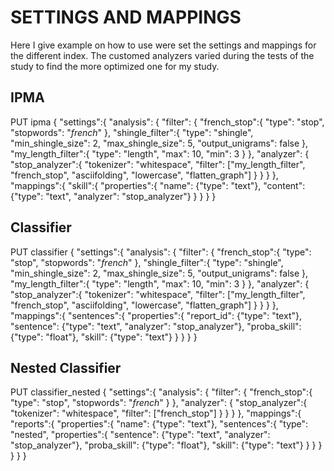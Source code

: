 # SETTINGS AND MAPPINGS
Here I give example on how to use were set the settings and mappings for the different index.
The customed analyzers varied during the tests of the study to find the more optimized one for my study.

## IPMA
PUT ipma 
{
  "settings":{
    "analysis": {
      "filter": {
        "french_stop":{
          "type": "stop",
          "stopwords": "_french_"
        },
        "shingle_filter":{
          "type": "shingle",
          "min_shingle_size": 2,
          "max_shingle_size": 5,
          "output_unigrams": false
        },
        "my_length_filter":{
          "type": "length",
          "max": 10,
          "min": 3
        }
      },
      "analyzer": {
        "stop_analyzer":{
          "tokenizer": "whitespace",
          "filter": ["my_length_filter", "french_stop", "asciifolding", "lowercase", "flatten_graph"]
        }
      }
    }
  },
  "mappings":{
    "skill":{
      "properties":{
        "name": {"type": "text"}, 
        "content": {"type": "text", "analyzer": "stop_analyzer"}
      }
    }
  }
}

## Classifier
PUT classifier
{
  "settings":{
    "analysis": {
      "filter": {
        "french_stop":{
          "type": "stop",
          "stopwords": "_french_"
        },
        "shingle_filter":{
          "type": "shingle",
          "min_shingle_size": 2,
          "max_shingle_size": 5,
          "output_unigrams": false
        },
        "my_length_filter":{
          "type": "length",
          "max": 10,
          "min": 3
        }
      },
      "analyzer": {
        "stop_analyzer":{
          "tokenizer": "whitespace",
          "filter": ["my_length_filter", "french_stop", "asciifolding", "lowercase", "flatten_graph"]
        }
      }
    }
  },
  "mappings":{
    "sentences":{
      "properties":{
        "report_id": {"type": "text"}, 
        "sentence": {"type": "text", "analyzer": "stop_analyzer"},
        "proba_skill": {"type": "float"},
        "skill": {"type": "text"}
      }
    }
  }
}

## Nested Classifier
PUT classifier_nested
{
  "settings":{
    "analysis": {
      "filter": {
        "french_stop":{
          "type": "stop",
          "stopwords": "_french_"
        }
      },
      "analyzer": {
        "stop_analyzer":{
          "tokenizer": "whitespace",
          "filter": ["french_stop"]
        }
      }
    }
  },
  "mappings":{
    "reports":{
      "properties":{
        "name": {"type": "text"}, 
        "sentences":{
          "type": "nested",
          "properties":{
            "sentence": {"type": "text", "analyzer": "stop_analyzer"},
            "proba_skill": {"type": "float"},
            "skill": {"type": "text"}
          }
        }
      }
    }
  }
}


